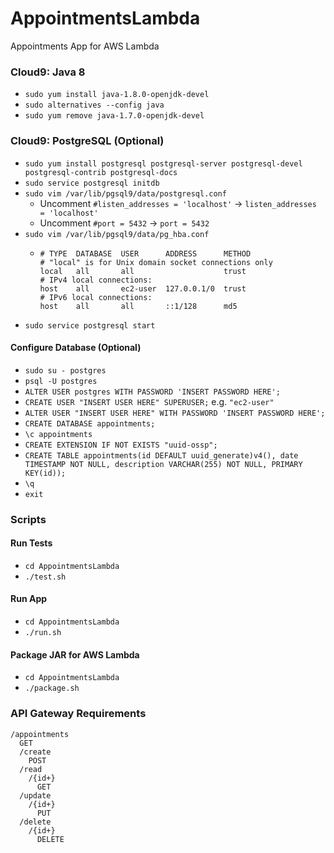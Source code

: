 # AppointmentsLambda
Appointments App for AWS Lambda

### Cloud9: Java 8
  * `sudo yum install java-1.8.0-openjdk-devel`
  * `sudo alternatives --config java`
  * `sudo yum remove java-1.7.0-openjdk-devel`

### Cloud9: PostgreSQL (Optional)
  * `sudo yum install postgresql postgresql-server postgresql-devel postgresql-contrib postgresql-docs`
  * `sudo service postgresql initdb`
  * `sudo vim /var/lib/pgsql9/data/postgresql.conf`
      * Uncomment `#listen_addresses = 'localhost'` -> `listen_addresses = 'localhost'`
      * Uncomment `#port = 5432` -> `port = 5432`
  * `sudo vim /var/lib/pgsql9/data/pg_hba.conf`
      * ```
        # TYPE  DATABASE  USER      ADDRESS      METHOD
        # "local" is for Unix domain socket connections only
        local   all       all                    trust
        # IPv4 local connections:
        host    all       ec2-user  127.0.0.1/0  trust
        # IPv6 local connections:
        host    all       all       ::1/128      md5
        ```
  * `sudo service postgresql start`

#### Configure Database (Optional)
  * `sudo su - postgres`
  * `psql -U postgres`
  * `ALTER USER postgres WITH PASSWORD 'INSERT PASSWORD HERE';`
  * `CREATE USER "INSERT USER HERE" SUPERUSER;` e.g. `"ec2-user"`
  * `ALTER USER "INSERT USER HERE" WITH PASSWORD 'INSERT PASSWORD HERE';`
  * `CREATE DATABASE appointments;`
  * `\c appointments`
  * `CREATE EXTENSION IF NOT EXISTS "uuid-ossp";`
  * `CREATE TABLE appointments(id DEFAULT uuid_generate)v4(), date TIMESTAMP NOT NULL, description VARCHAR(255) NOT NULL, PRIMARY KEY(id));`
  * `\q`
  * `exit`

### Scripts
#### Run Tests
  * `cd AppointmentsLambda`
  * `./test.sh`

#### Run App
  * `cd AppointmentsLambda`
  * `./run.sh`

#### Package JAR for AWS Lambda
  * `cd AppointmentsLambda`
  * `./package.sh`

### API Gateway Requirements
```
/appointments
  GET
  /create
    POST
  /read
    /{id+}
      GET
  /update
    /{id+}
      PUT
  /delete
    /{id+}
      DELETE
```
